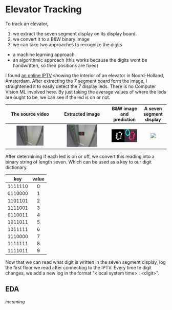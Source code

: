 # Elevator Tracking

To track an elevator, 
1. we extract the seven segment display on its display board.
2. we convert it to a B&W binary image
3. we can take two approaches to recognize the digits
  * a machine learning approach
  * an algorithmic approach (this works because the digits wont be handwritten, so their positions are fixed)
 
I found [an online IPTV](https://www.insecam.org/en/view/421702/) showing the interior of an elevator in Noord-Holland, Amsterdam. After extracting the 7 segment board form the image, I straightened it to easily detect the 7 display leds.
There is no Computer Vision ML involved here. By just taking the average values of where the leds are ought to be, we can see if the led is on or not. 


The source video           |  Extracted image          |  B&W image and prediction |  A seven segment display
:-------------------------:|:-------------------------:|:-------------------------:|:-------------------------:
<img src="https://github.com/cemreefe/elevator-tracking/blob/master/media/elevator1.png" width="60%"> | <img src="https://github.com/cemreefe/elevator-tracking/blob/master/media/elevator2.png" width="60%">  |  <img src="https://github.com/cemreefe/elevator-tracking/blob/master/snapshots/snap_1584321703x1875768.jpg" width="100%"> | <img src="https://www.direnc.net/Data/EditorFiles/aciklama-gorselleri-2/7-segment-display-ekran-pinout.jpg" width="70%"> |

After determining if each led is on or off, we convert this reading into a binary string of length seven. Which can be used as a key to our digit dictionary.

key | value
:--------:|:--:
 1111110 | 0 
 0110000 | 1 
 1101101 | 2 
 1111001 | 3 
 0110011 | 4 
 1011011 | 5 
 1011111 | 6 
 1110000 | 7 
 1111111 | 8 
 1111011 | 9 

Now that we can read what digit is written in the seven segment display, log the first floor we read after connecting to the IPTV.
Every time te digit changes, we add a new log in the format "&lt;local system time&gt; : &lt;digit&gt;".

## EDA

<i>incoming</i>

